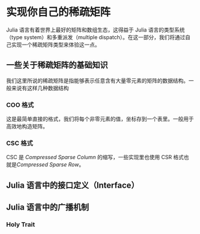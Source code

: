 # 实现你自己的稀疏矩阵

Julia 语言有着世界上最好的矩阵和数组生态，这得益于 Julia 语言的类型系统（type system）和多重派发（multiple dispatch）。在这一部分，我们将通过自己实现一个稀疏矩阵类型来体验这一点。

## 一些关于稀疏矩阵的基础知识
我们这里所说的稀疏矩阵是指能够表示任意含有大量零元素的矩阵的数据结构。一般来说有这样几种数据结构

### COO 格式
这是最简单直接的格式，我们将每个非零元素的值，坐标存到一个表里。一般用于高效地构造矩阵。

### CSC 格式
CSC 是 *Compressed Sparse Column* 的缩写，一些实现里也使用 CSR 格式也就是*Compressed Sparse Row*。

## Julia 语言中的接口定义（Interface）

## Julia 语言中的广播机制
### Holy Trait
